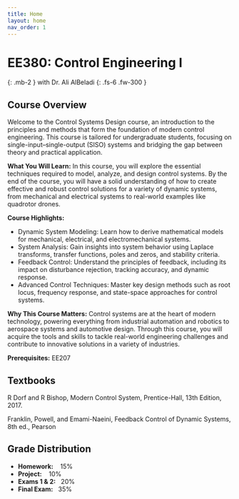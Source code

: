 ```yaml
---
title: Home
layout: home
nav_order: 1
---
```


# EE380: Control Engineering I
{: .mb-2 }
with Dr. Ali AlBeladi
{: .fs-6 .fw-300 }

## Course Overview
Welcome to the Control Systems Design course, an introduction to the principles and methods that form the foundation of modern control engineering. This course is tailored for undergraduate students, focusing on single-input–single-output (SISO) systems and bridging the gap between theory and practical application.

**What You Will Learn:** 
In this course, you will explore the essential techniques required to model, analyze, and design control systems. By the end of the course, you will have a solid understanding of how to create effective and robust control solutions for a variety of dynamic systems, from mechanical and electrical systems to real-world examples like quadrotor drones.

**Course Highlights:** 
* Dynamic System Modeling: Learn how to derive mathematical models for mechanical, electrical, and electromechanical systems.
* System Analysis: Gain insights into system behavior using Laplace transforms, transfer functions, poles and zeros, and stability criteria.
* Feedback Control: Understand the principles of feedback, including its impact on disturbance rejection, tracking accuracy, and dynamic response.
* Advanced Control Techniques: Master key design methods such as root locus, frequency response, and state-space approaches for control systems.

**Why This Course Matters:** 
Control systems are at the heart of modern technology, powering everything from industrial automation and robotics to aerospace systems and automotive design. Through this course, you will acquire the tools and skills to tackle real-world engineering challenges and contribute to innovative solutions in a variety of industries.

**Prerequisites:** EE207

## Textbooks ##
R Dorf and R Bishop, Modern Control System, Prentice-Hall, 13th Edition, 2017.

Franklin, Powell, and Emami-Naeini, Feedback Control of Dynamic Systems, 8th ed., Pearson


## Grade Distribution
* **Homework:**     &nbsp;&nbsp; 15%
* **Project:**      &nbsp;&nbsp; 10%
* **Exams 1 & 2:**  &nbsp; 20%
* **Final Exam:**   &nbsp; 35%
